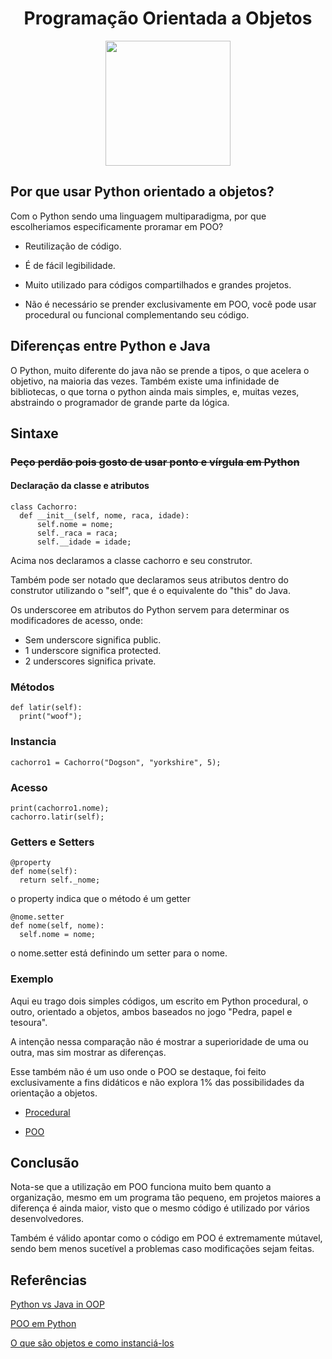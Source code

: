 
<h1 align="center"> Programação Orientada a Objetos </h1>

<p align="center">
  <img width="200" src="https://user-images.githubusercontent.com/92533013/184757634-89de0ae8-5904-463a-95ce-2313e9dda979.png" />
</p>




## Por que usar Python orientado a objetos?

Com o Python sendo uma linguagem multiparadigma, por que escolheriamos especificamente proramar em POO?

- Reutilização de código.

- É de fácil legibilidade.

- Muito utilizado para códigos compartilhados e grandes projetos.

- Não é necessário se prender exclusivamente em POO, você pode usar procedural ou funcional complementando seu código.

## Diferenças entre Python e Java

O Python, muito diferente do java não se prende a tipos, o que acelera o objetivo, na maioria das vezes.
Também existe uma infinidade de bibliotecas, o que torna o python ainda mais simples, e, muitas vezes, abstraindo o programador de grande parte da lógica.


## Sintaxe
### ~~Peço perdão pois gosto de usar ponto e vírgula em Python~~
#### Declaração da classe e atributos

```
class Cachorro:
  def __init__(self, nome, raca, idade):
      self.nome = nome;
      self._raca = raca;
      self.__idade = idade;
 ```
Acima nos declaramos a classe cachorro e seu construtor.

Também pode ser notado que declaramos seus atributos dentro do construtor utilizando o "self", que é o equivalente do "this" do Java.

Os underscoree em atributos do Python servem para determinar os modificadores de acesso, onde:
- Sem underscore significa public.
- 1 underscore significa protected.
- 2 underscores significa private.


### Métodos

```
def latir(self):
  print("woof");
```

### Instancia
```
cachorro1 = Cachorro("Dogson", "yorkshire", 5);
```

### Acesso
```
print(cachorro1.nome);
cachorro.latir(self);
```

### Getters e Setters

```
@property
def nome(self):
  return self._nome;
```
o property indica que o método é um getter

```
@nome.setter
def nome(self, nome):
  self.nome = nome;
```
o nome.setter está definindo um setter para o nome.

### Exemplo

Aqui eu trago dois simples códigos, um escrito em Python procedural, o outro, orientado a objetos, ambos baseados no jogo "Pedra, papel e tesoura".

A intenção nessa comparação não é mostrar a superioridade de uma ou outra, mas sim mostrar as diferenças.

Esse também não é um uso onde o POO se destaque, foi feito exclusivamente a fins didáticos e não explora 1% das possibilidades da orientação a objetos.

- [Procedural](https://github.com/elc117/t5-2022a-lchesani-oop-python/tree/main/Procedural)

- [POO](https://github.com/elc117/t5-2022a-lchesani-oop-python/tree/main/POO)

## Conclusão

Nota-se que a utilização em POO funciona muito bem quanto a organização, mesmo em um programa tão pequeno, em projetos maiores a diferença é ainda maior, visto que o mesmo código é utilizado por vários desenvolvedores.

Também é válido apontar como o código em POO é extremamente mútavel, sendo bem menos sucetível a problemas caso modificações sejam feitas.


## Referências

[Python vs Java in OOP](https://realpython.com/oop-in-python-vs-java/)

[POO em Python](https://www.treinaweb.com.br/blog/orientacao-a-objetos-em-python)

[O que são objetos e como instanciá-los](https://www.youtube.com/watch?v=2noSw2TWZao)

